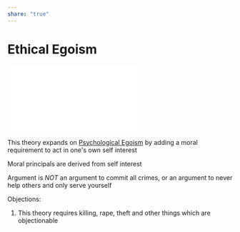 ```yaml
---  
share: "true"  
---  
```

# Ethical Egoism  
  
![Psychological Egoism](./Psychological%20Egoism.md)  
  
This theory expands on [Psychological Egoism](./Psychological%20Egoism.md) by adding a moral requirement to act in one's own self interest  
  
Moral principals are derived from self interest  
  
Argument is *NOT* an argument to commit all crimes, or an argument to never help others and only serve yourself  
  
  
  
Objections:  
1. This theory requires killing, rape, theft and other things which are objectionable